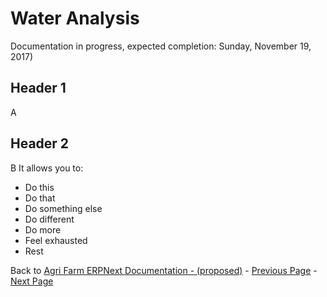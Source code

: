  # Water Analysis
Documentation in progress, expected completion: Sunday, November 19, 2017)
 ## Header 1
 
 A
 
 ## Header 2
 
 B
  It allows you to:
 * Do this
 * Do that
 * Do something else
 * Do different
 * Do more
 * Feel exhausted
 * Rest
 
Back to [Agri Farm ERPNext Documentation - (proposed)](Agri-Farm-ERPNext-Proposed-Doc) - [Previous Page](02-land-unit) - [Next Page](04-Crops)

